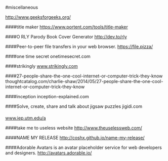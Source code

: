 #miscellaneous


http://www.geeksforgeeks.org/

####title maker
https://www.portent.com/tools/title-maker

####O RLY Parody Book Cover Generator
http://dev.to/rly

####Peer-to-peer file transfers in your web browser.
https://file.pizza/

####one time secret
onetimesecret.com

####strikingly
www.strikingly.com


####27-people-share-the-one-cool-internet-or-computer-trick-they-know
thoughtcatalog.com/charlie-shaw/2014/05/27-people-share-the-one-cool-internet-or-computer-trick-they-know

####inception
inception-explained.com

####Solve, create, share and talk about jigsaw puzzles
jigidi.com

####
www.iep.utm.edu/a

####take me to useless website
http://www.theuselessweb.com/

####NAME MY RELEASE
http://coshx.github.io/name-my-release/

####Adorable Avatars is an avatar placeholder service for web developers and designers.
http://avatars.adorable.io/
